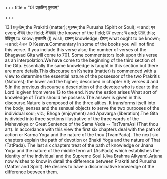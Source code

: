 +++
title = "01 प्रकृतिम् पुरुषम्"

+++
  
  
13.1 प्रकृतिम् the Prakriti (matter); पुरुषम् the Purusha (Spirit or
Soul); च and; एव even; क्षेत्रम् the field; क्षेत्रज्ञम् the knower of
the field; एव even; च and; एतत् this; वेदितुम् to know; इच्छामि (I)
wish; ज्ञानम् knowledge; ज्ञेयम् what ought to be known; च and; केशव O
Kesava.Commentary In some of the books you will not find this verse. If
you include this verse also; the number of verses of the Bhagavad Gita
will come to 701. Some commentators look upon this verse as an
interpolation.We have come to the beginning of the third section of the
Gita. Essentially the same knowledge is taught in this section but there
are more details.This discourse on Kshetra (matter) is commenced with a
view to determine the essential nature of the possessor of the two
Prakritis (Natures); the lower and the higher; described in chapter VII;
verses 4 and 5.In the previous discourse a description of the devotee
who is dear to the Lord is given from verse 13 to the end. Now the
estion arises What sort of knowledge of Truth should he possess The
answer is given in this discourse.Nature is composed of the three
alities. It transforms itself into the body; senses and the sensual
objects to serve the two purposes of the individual soul; viz.; Bhoga
(enjoyment) and Apavarga (liberation).The Gita is divided into three
sections illustrative of the three words of the Mahavakya or Great
Sentence of the Sama Veda -- TatTvamAsi (That thou art). In accordance
with this view the first six chapters deal with the path of action or
Karma Yoga and the nature of the thou (TvamPada). The next six chapters
explain the path of devotion or Bhakti Yoga and the nature of That
(TatPada). The last six chapters treat of the path of knowledge or Jnana
Yoga and the nature of the middle term art (AsiPada) which establishes
the identity of the individual and the Supreme Soul (Jiva Brahma
Aikyam).Arjuna now wishes to know in detail the difference between
Prakriti and Purusha (Matter and Spirit). He desires to have a
discriminative knowledge of the difference between them.
